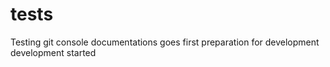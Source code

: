 # tests

Testing git console
documentations goes first
preparation for development
development started
